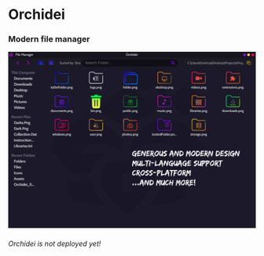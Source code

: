 # Orchidei

### Modern file manager

![Orchidei Preview](./preview.png)

###### Orchidei is not deployed yet!